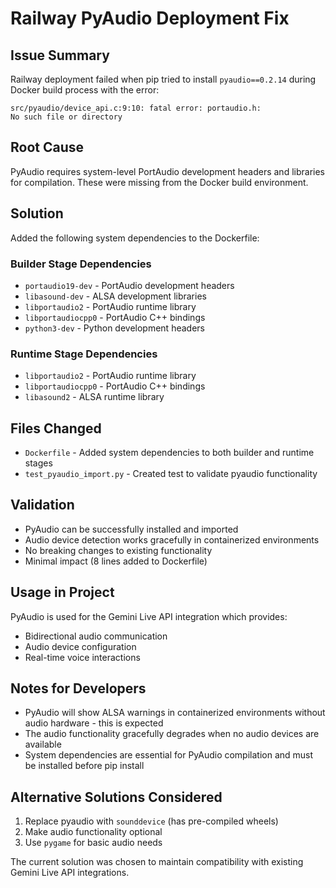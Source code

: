 # Railway PyAudio Deployment Fix


## Issue Summary

Railway deployment failed when pip tried to install `pyaudio==0.2.14` during Docker build process with the error:

```text
src/pyaudio/device_api.c:9:10: fatal error: portaudio.h:
No such file or directory
```


## Root Cause

PyAudio requires system-level PortAudio development headers and libraries for compilation.
These were missing from the Docker build environment.


## Solution

Added the following system dependencies to the Dockerfile:

### Builder Stage Dependencies

- `portaudio19-dev` - PortAudio development headers
- `libasound-dev` - ALSA development libraries
- `libportaudio2` - PortAudio runtime library
- `libportaudiocpp0` - PortAudio C++ bindings
- `python3-dev` - Python development headers

### Runtime Stage Dependencies

- `libportaudio2` - PortAudio runtime library
- `libportaudiocpp0` - PortAudio C++ bindings
- `libasound2` - ALSA runtime library


## Files Changed

- `Dockerfile` - Added system dependencies to both builder and runtime stages
- `test_pyaudio_import.py` - Created test to validate pyaudio functionality


## Validation

- PyAudio can be successfully installed and imported
- Audio device detection works gracefully in containerized environments
- No breaking changes to existing functionality
- Minimal impact (8 lines added to Dockerfile)


## Usage in Project

PyAudio is used for the Gemini Live API integration which provides:

- Bidirectional audio communication
- Audio device configuration
- Real-time voice interactions


## Notes for Developers

- PyAudio will show ALSA warnings in containerized environments without audio hardware - this is expected
- The audio functionality gracefully degrades when no audio devices are available
- System dependencies are essential for PyAudio compilation and must be installed before pip install


## Alternative Solutions Considered

1. Replace pyaudio with `sounddevice` (has pre-compiled wheels)
2. Make audio functionality optional
3. Use `pygame` for basic audio needs

The current solution was chosen to maintain compatibility with existing Gemini Live API integrations.
